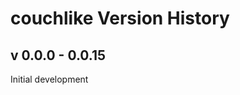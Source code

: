 couchlike Version History
================================

v 0.0.0 - 0.0.15
---------------

Initial development
